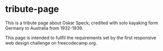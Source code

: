 # tribute-page

This is a tribute page about Oskar Speck;
credited with solo kayaking form Germany to Australia from 1932-1939.

This page is intended to fullfil the requirements set by the first responsive 
web design challenge on freecodecamp.org.
